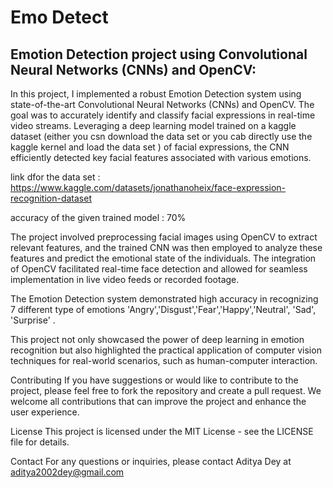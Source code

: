 # Emo Detect

## Emotion Detection project using Convolutional Neural Networks (CNNs) and OpenCV:

In this project, I implemented a robust Emotion Detection system using state-of-the-art Convolutional Neural Networks (CNNs) and OpenCV. The goal was to accurately identify and classify facial expressions in real-time video streams. Leveraging a deep learning model trained on a kaggle dataset  (either you csn download the data set or you cab directly use the kaggle kernel and load the data set ) of facial expressions, the CNN efficiently detected key facial features associated with various emotions.

link dfor the data set : https://www.kaggle.com/datasets/jonathanoheix/face-expression-recognition-dataset

accuracy of the given trained model : 70%

The project involved preprocessing facial images using OpenCV to extract relevant features, and the trained CNN was then employed to analyze these features and predict the emotional state of the individuals. The integration of OpenCV facilitated real-time face detection and allowed for seamless implementation in live video feeds or recorded footage.

The Emotion Detection system demonstrated high accuracy in recognizing 7 different type of emotions 'Angry','Disgust','Fear','Happy','Neutral', 'Sad', 'Surprise' .

This project not only showcased the power of deep learning in emotion recognition but also highlighted the practical application of computer vision techniques for real-world scenarios, such as human-computer interaction.

Contributing If you have suggestions or would like to contribute to the project, please feel free to fork the repository and create a pull request. We welcome all contributions that can improve the project and enhance the user experience.

License This project is licensed under the MIT License - see the LICENSE file for details.

Contact For any questions or inquiries, please contact Aditya Dey at aditya2002dey@gmail.com
